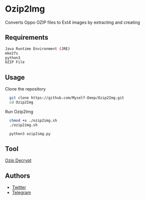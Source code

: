 
# Ozip2Img

Converts Oppo OZIP files to Ext4 images by extracting and creating

## Requirements

```bash
Java Runtime Environment (JRE)
mke2fs
python3
OZIP File
```



## Usage

Clone the repository

```bash
  git clone https://github.com/Myself-Deep/Ozip2Img.git
  cd Ozip2Img
```
 Run Ozip2Img
```bash
  chmod +x ./ozip2img.sh
  ./ozip2img.sh

  python3 ozip2img.py
```
## Tool

[Ozip Decrypt](https://sourceforge.net/projects/ozip-decrypt/)


## Authors

- [Twitter](https://x.com/DeepSen_Gupta)
- [Telegram](https://t.me/deepsengupta)

